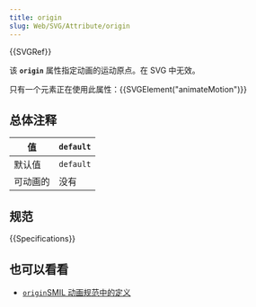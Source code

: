 ```yaml
---
title: origin
slug: Web/SVG/Attribute/origin
---
```

{{SVGRef}}

该 **`origin`** 属性指定动画的运动原点。在 SVG 中无效。

只有一个元素正在使用此属性：{{SVGElement("animateMotion")}}

## 总体注释

| 值       | `default` |
| -------- | --------- |
| 默认值   | `default` |
| 可动画的 | 没有      |

## 规范

{{Specifications}}

## 也可以看看

- [`origin`SMIL 动画规范中的定义](https://www.w3.org/TR/smil-animation/#MotionOriginAttribute)
